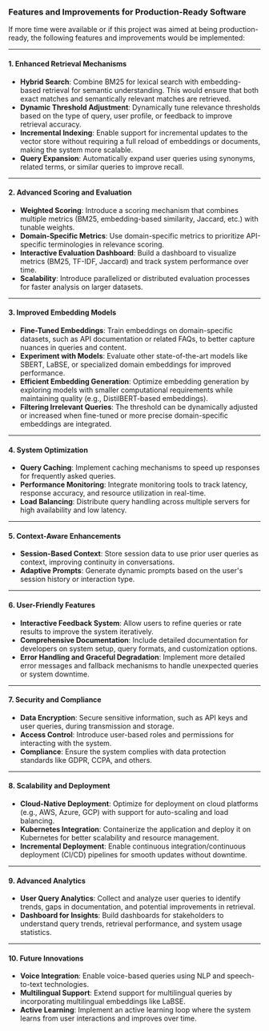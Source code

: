 ### **Features and Improvements for Production-Ready Software**

If more time were available or if this project was aimed at being production-ready, the following features and improvements would be implemented:

---

#### **1. Enhanced Retrieval Mechanisms**
- **Hybrid Search**: Combine BM25 for lexical search with embedding-based retrieval for semantic understanding. This would ensure that both exact matches and semantically relevant matches are retrieved.
- **Dynamic Threshold Adjustment**: Dynamically tune relevance thresholds based on the type of query, user profile, or feedback to improve retrieval accuracy.
- **Incremental Indexing**: Enable support for incremental updates to the vector store without requiring a full reload of embeddings or documents, making the system more scalable.
- **Query Expansion**: Automatically expand user queries using synonyms, related terms, or similar queries to improve recall.

---

#### **2. Advanced Scoring and Evaluation**
- **Weighted Scoring**: Introduce a scoring mechanism that combines multiple metrics (BM25, embedding-based similarity, Jaccard, etc.) with tunable weights.
- **Domain-Specific Metrics**: Use domain-specific metrics to prioritize API-specific terminologies in relevance scoring.
- **Interactive Evaluation Dashboard**: Build a dashboard to visualize metrics (BM25, TF-IDF, Jaccard) and track system performance over time.
- **Scalability**: Introduce parallelized or distributed evaluation processes for faster analysis on larger datasets.

---

#### **3. Improved Embedding Models**
- **Fine-Tuned Embeddings**: Train embeddings on domain-specific datasets, such as API documentation or related FAQs, to better capture nuances in queries and content.
- **Experiment with Models**: Evaluate other state-of-the-art models like SBERT, LaBSE, or specialized domain embeddings for improved performance.
- **Efficient Embedding Generation**: Optimize embedding generation by exploring models with smaller computational requirements while maintaining quality (e.g., DistilBERT-based embeddings).
- **Filtering Irrelevant Queries**: The threshold can be dynamically adjusted or increased when fine-tuned or more precise domain-specific embeddings are integrated.

---

#### **4. System Optimization**
- **Query Caching**: Implement caching mechanisms to speed up responses for frequently asked queries.
- **Performance Monitoring**: Integrate monitoring tools to track latency, response accuracy, and resource utilization in real-time.
- **Load Balancing**: Distribute query handling across multiple servers for high availability and low latency.

---

#### **5. Context-Aware Enhancements**
- **Session-Based Context**: Store session data to use prior user queries as context, improving continuity in conversations.
- **Adaptive Prompts**: Generate dynamic prompts based on the user's session history or interaction type.

---

#### **6. User-Friendly Features**
- **Interactive Feedback System**: Allow users to refine queries or rate results to improve the system iteratively.
- **Comprehensive Documentation**: Include detailed documentation for developers on system setup, query formats, and customization options.
- **Error Handling and Graceful Degradation**: Implement more detailed error messages and fallback mechanisms to handle unexpected queries or system downtime.

---

#### **7. Security and Compliance**
- **Data Encryption**: Secure sensitive information, such as API keys and user queries, during transmission and storage.
- **Access Control**: Introduce user-based roles and permissions for interacting with the system.
- **Compliance**: Ensure the system complies with data protection standards like GDPR, CCPA, and others.

---

#### **8. Scalability and Deployment**
- **Cloud-Native Deployment**: Optimize for deployment on cloud platforms (e.g., AWS, Azure, GCP) with support for auto-scaling and load balancing.
- **Kubernetes Integration**: Containerize the application and deploy it on Kubernetes for better scalability and resource management.
- **Incremental Deployment**: Enable continuous integration/continuous deployment (CI/CD) pipelines for smooth updates without downtime.

---

#### **9. Advanced Analytics**
- **User Query Analytics**: Collect and analyze user queries to identify trends, gaps in documentation, and potential improvements in retrieval.
- **Dashboard for Insights**: Build dashboards for stakeholders to understand query trends, retrieval performance, and system usage statistics.

---

#### **10. Future Innovations**
- **Voice Integration**: Enable voice-based queries using NLP and speech-to-text technologies.
- **Multilingual Support**: Extend support for multilingual queries by incorporating multilingual embeddings like LaBSE.
- **Active Learning**: Implement an active learning loop where the system learns from user interactions and improves over time.